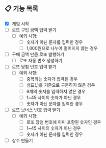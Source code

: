 ## 📋 기능 목록

- [x] 게임 시작 
- [ ] 로또 구입 금액 입력 받기 
  - [ ] 예외 사항:
    - [ ] 숫자가 아닌 문자를 입력한 경우 
    - [ ] 1,000원으로 나누어 떨어지지 않는 경우
- [ ] 구매 금액 만큼 로또 발행하기 
  - [ ] 로또 자동 번호 생성하기 
- [ ] 로또 당첨 번호 입력 받기 
  - [ ] 예외 사항:
    - [ ] 중복되는 숫자가 입력된 경우
    - [ ] 쉼표(,)를 기준으로 구분하지 않은 경우
    - [ ] 6개의 숫자를 입력하지 않은 경우 
    - [ ] 1~45 사이의 숫자가 아닌 경우 
    - [ ] 숫자가 아닌 문자를 입력한 경우 
- [ ] 로또 보너스 번호 입력 받기 
  - [ ] 예외 사항:
    - [ ] 로또 당첨 번호에 이미 포함된 숫자인 경우 
    - [ ] 1~45 사이의 숫자가 아닌 경우 
    - [ ] 숫자가 아닌 문자를 입력한 경우 

- [ ] 상수 만들기 